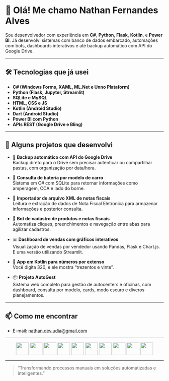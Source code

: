 # 👋 Olá! Me chamo Nathan Fernandes Alves

Sou desenvolvedor com experiência em **C#**, **Python**, **Flask**, **Kotlin**, e **Power BI**. Já desenvolvi sistemas com banco de dados embarcado, automações com bots, dashboards interativos e até backup automático com API do Google Drive.

---

## 🛠️ Tecnologias que já usei

- **C# (Windows Forms, XAML, ML.Net e Unno Plataform)**
- **Python (Flask, Jupyter, Streamlit)**
- **SQLite e MySQL**
- **HTML, CSS e JS**
- **Kotlin (Android Studio)**
- **Dart (Android Studio)**
- **Power BI com Python**
- **APIs REST (Google Drive e Bling)**

---

## 🧩 Alguns projetos que desenvolvi

- 🔄 **Backup automático com API do Google Drive**  
  Backup direto para o Drive sem precisar autenticar ou compartilhar pastas, com organização por data/hora.

- 🔋 **Consulta de bateria por modelo de carro**  
  Sistema em C# com SQLite para retornar informações como amperagem, CCA e lado do borne.

- 🧾 **Importador de arquivo XML de notas fiscais**  
  Leitura e extração de dados de Nota Fiscal Eletronica para armazenar informações e posterior consulta.

- 🤖 **Bot de cadastro de produtos e notas fiscais**  
  Automatiza cliques, preenchimentos e navegação entre abas para agilizar cadastros.

- 📊 **Dashboard de vendas com gráficos interativos**  
  Visualização de vendas por vendedor usando Pandas, Flask e Chart.js. E uma versão utilizando Streamlit.

- 📱 **App em Kotlin para números por extenso**  
  Você digita 320, e ele mostra “trezentos e vinte”.

- 📦 **Projeto AutoGest**  
  Sistema web completo para gestão de autocenters e oficinas, com dashboard, consulta por modelo, cards, modo escuro e diveros planejamentos.

---

## 📫 Como me encontrar

- E-mail: nathan.dev.udia@gmail.com

---

<div align="center">
  <img src="https://cdn.jsdelivr.net/gh/devicons/devicon/icons/csharp/csharp-original.svg" width="40" height="40" />
  <img src="https://cdn.jsdelivr.net/gh/devicons/devicon/icons/python/python-original.svg" width="40" height="40" />
  <img src="https://cdn.jsdelivr.net/gh/devicons/devicon/icons/flask/flask-original.svg" width="40" height="40" />
  <img src="https://cdn.jsdelivr.net/gh/devicons/devicon/icons/sqlite/sqlite-original.svg" width="40" height="40" />
  <img src="https://cdn.jsdelivr.net/gh/devicons/devicon/icons/html5/html5-original.svg" width="40" height="40" />
  <img src="https://cdn.jsdelivr.net/gh/devicons/devicon/icons/css3/css3-original.svg" width="40" height="40" />
  <img src="https://cdn.jsdelivr.net/gh/devicons/devicon/icons/javascript/javascript-original.svg" width="40" height="40" />
  <img src="https://cdn.jsdelivr.net/gh/devicons/devicon/icons/kotlin/kotlin-original.svg" width="40" height="40" />
  <img src="https://cdn.jsdelivr.net/gh/devicons/devicon/icons/jupyter/jupyter-original.svg" width="40" height="40" />
  <img src="https://img.icons8.com/color/48/000000/power-bi.png" width="40" height="40" />
</div>

---
> “Transformando processos manuais em soluções automatizadas e inteligentes.”
